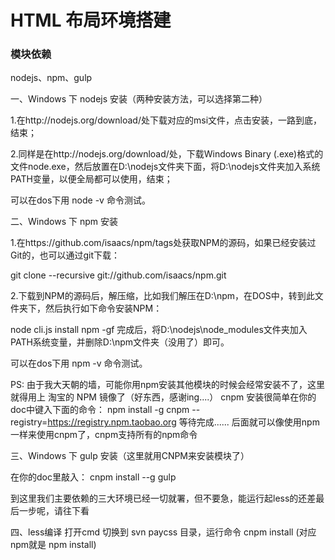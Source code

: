 # HTML 布局环境搭建

### 模块依赖
nodejs、npm、gulp

一、Windows 下 nodejs 安装（两种安装方法，可以选择第二种）

1.在http://nodejs.org/download/处下载对应的msi文件，点击安装，一路到底，结束；

2.同样是在http://nodejs.org/download/处，下载Windows Binary (.exe)格式的文件node.exe，然后放置在D:\nodejs文件夹下面，将D:\nodejs文件夹加入系统PATH变量，以便全局都可以使用，结束；

可以在dos下用 node -v 命令测试。


二、Windows 下 npm 安装

1.在https://github.com/isaacs/npm/tags处获取NPM的源码，如果已经安装过Git的，也可以通过git下载：

git clone --recursive git://github.com/isaacs/npm.git

2.下载到NPM的源码后，解压缩，比如我们解压在D:\npm，在DOS中，转到此文件夹下，然后执行如下命令安装NPM：

node cli.js install npm -gf
完成后，将D:\nodejs\node_modules文件夹加入PATH系统变量，并删除D:\npm文件夹（没用了）即可。

可以在dos下用 npm -v 命令测试。


PS: 由于我大天朝的墙，可能你用npm安装其他模块的时候会经常安装不了，这里就得用上 淘宝的 NPM 镜像了（好东西，感谢ing....）
cnpm 安装很简单在你的doc中键入下面的命令：
npm install -g cnpm --registry=https://registry.npm.taobao.org
等待完成......
后面就可以像使用npm一样来使用cnpm了，cnpm支持所有的npm命令

三、Windows 下 gulp 安装（这里就用CNPM来安装模块了）

在你的doc里敲入：
cnpm install --g gulp 

到这里我们主要依赖的三大环境已经一切就署，但不要急，能运行起less的还差最后一步呢，请往下看

四、less编译
打开cmd 切换到 svn paycss 目录，运行命令
cnpm install (对应npm就是  npm install)